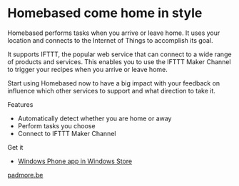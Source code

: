 
Homebased come home in style
============================

Homebased performs tasks when you arrive or leave home. It uses your location and connects to the Internet of Things to accomplish its goal.

It supports IFTTT, the popular web service that can connect to a wide range of products and services. 
This enables you to use the IFTTT Maker Channel to trigger your recipes when you arrive or leave home.

Start using Homebased now to have a big impact with your feedback on influence which other services to support and what direction to take it.

Features
* Automatically detect whether you are home or away
* Perform tasks you choose
* Connect to IFTTT Maker Channel

Get it
* [Windows Phone app in Windows Store](https://www.microsoft.com/en-us/store/apps/homebased/9nblggh5pp4l)


[padmore.be](http://www.padmore.be)
